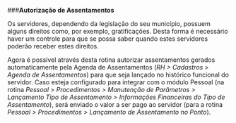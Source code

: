 ###**Autorização de Assentamentos**

Os servidores, dependendo da legislação do seu município, possuem alguns direitos como, por exemplo, gratificações. Desta forma é necessário haver um controle para que se possa saber quando estes servidores poderão receber estes direitos.

Agora é possível através desta rotina autorizar assentamentos gerados automaticamente pela Agenda de Assentamentos (*RH > Cadastros > Agenda de Assentamentos*) para que seja lançado no histórico funcional do servidor.
Caso esteja configurado para integrar com o módulo Pessoal (na rotina *Pessoal > Procedimentos > Manutenção de Parâmetros > Lançamento Tipo de Assentamento > Informações Financeiras do Tipo de Assentamento*), será enviado o valor a ser pago ao servidor (para a rotina *Pessoal > Procedimentos > Lançamento de Assentamento no Ponto*).


